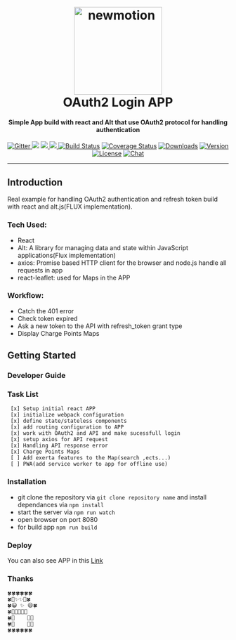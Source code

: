 
<h1 align="center">
  <br>
  <a href="https://github.com/usamahamed/OAuth2-Login"><img src="http://workingatstartups.nl/brand/newmotion-logo-po.jpg" alt="newmotion" width="200"></a>
  <br>
  OAuth2 Login APP
  <br>
</h1>

<h4 align="center">Simple App build with react and Alt that use OAuth2 protocol for handling authentication </h4>

<p align="center">
  <a href="https://github.com/usamahamed/OAuth2-Login">
    <img src="https://badge.fury.io/js/electron-markdownify.svg"
         alt="Gitter">
  </a>
  <a href="https://github.com/usamahamed/OAuth2-Login"><img src="https://badges.gitter.im/amitmerchant1990/electron-markdownify.svg"></a>
  <a href="https://github.com/usamahamed/OAuth2-Login">
      <img src="https://img.shields.io/badge/SayThanks.io-%E2%98%BC-1EAEDB.svg">
  </a>
  <a href="https://github.com/usamahamed/OAuth2-Login">
    <img src="https://img.shields.io/badge/$-donate-ff69b4.svg?maxAge=2592000&amp;style=flat">
  </a>
  <a href="https://github.com/usamahamed/OAuth2-Login"><img src="https://img.shields.io/circleci/project/vuejs/vue/dev.svg" alt="Build Status"></a>
  <a href="https://github.com/usamahamed/OAuth2-Login"><img src="https://img.shields.io/codecov/c/github/vuejs/vue/dev.svg" alt="Coverage Status"></a>
  <a href="https://github.com/usamahamed/OAuth2-Login"><img src="https://img.shields.io/npm/dm/vue.svg" alt="Downloads"></a>
  <a href="https://github.com/usamahamed/OAuth2-Login"><img src="https://img.shields.io/npm/v/vue.svg" alt="Version"></a>
  <a href="https://github.com/usamahamed/OAuth2-Login"><img src="https://img.shields.io/npm/l/vue.svg" alt="License"></a>
  <a href="https://github.com/usamahamed/OAuth2-Login"><img src="https://img.shields.io/badge/chat-on%20discord-7289da.svg" alt="Chat"></a>

</p>


---

## Introduction
Real example for handling OAuth2 authentication and refresh token build with react and alt.js(FLUX implementation).

### Tech Used:
-  React
-  Alt: A library for managing data and state within JavaScript applications(Flux implementation)
-  axios: Promise based HTTP client for the browser and node.js handle all requests in app
-  react-leaflet: used for Maps in the APP 

### Workflow:
-  Catch the 401 error
-  Check token expired 
-  Ask a new token to the API with refresh_token grant type
-  Display Charge Points Maps

<!-- [START getstarted] -->


<!-- [START getstarted] -->

## Getting Started

### Developer Guide 

### Task List
```
 [x] Setup initial react APP
 [x] initialize webpack configuration
 [x] define state/stateless components
 [x] add routing configuration to APP
 [x] work with OAuth2 and API and make sucessfull login
 [x] setup axios for API request
 [x] Handling API response error
 [x] Charge Points Maps
 [ ] Add exerta features to the Map(search ,ects...)
 [ ] PWA(add service worker to app for offline use)
```

### Installation

- git clone the repository via ```git clone repository name``` and install dependances via ``` npm install ```
- start the server via ```npm run watch```
- open browser on port 8080
- for build app ```npm run build```

### Deploy
You can also see APP in this <a href="https://mynewmotion1.000webhostapp.com">Link</a>


### Thanks
```
⁣🍀🍀🍀🍀🍀🍀
🍀🎩✨✨🎩🍀
🍀😀 ✨ 😄🍀
🍀👕🍺🍺⁣👚🍀
🍀👖    👖🍀
🍀👞    👟🍀
🍀🍀🍀🍀🍀🍀
```
